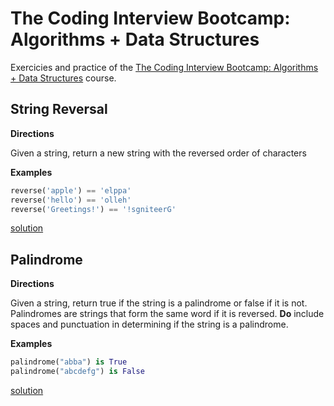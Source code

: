 # The Coding Interview Bootcamp: Algorithms + Data Structures
Exercicies and practice of the [The Coding Interview Bootcamp: Algorithms + Data Structures](https://www.udemy.com/coding-interview-bootcamp-algorithms-and-data-structure/) course.

## String Reversal
**Directions**

Given a string, return a new string with the reversed order of characters

**Examples**
```python
reverse('apple') == 'elppa'
reverse('hello') == 'olleh'
reverse('Greetings!') == '!sgniteerG'
```
[solution](./stringreversal.py)

## Palindrome
**Directions**

Given a string, return true if the string is a palindrome
or false if it is not.  Palindromes are strings that
form the same word if it is reversed. **Do** include spaces
and punctuation in determining if the string is a palindrome.

**Examples**
```python
palindrome("abba") is True
palindrome("abcdefg") is False
```
[solution](./palindrome.py)
